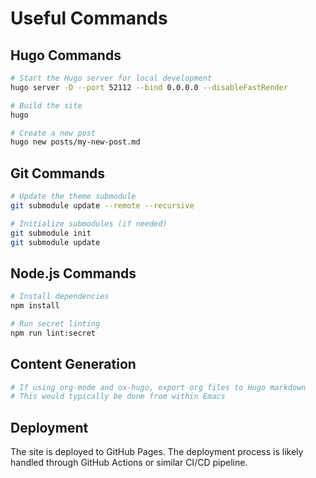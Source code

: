 # Useful Commands

## Hugo Commands

```bash
# Start the Hugo server for local development
hugo server -D --port 52112 --bind 0.0.0.0 --disableFastRender

# Build the site
hugo

# Create a new post
hugo new posts/my-new-post.md
```

## Git Commands

```bash
# Update the theme submodule
git submodule update --remote --recursive

# Initialize submodules (if needed)
git submodule init
git submodule update
```

## Node.js Commands

```bash
# Install dependencies
npm install

# Run secret linting
npm run lint:secret
```

## Content Generation

```bash
# If using org-mode and ox-hugo, export org files to Hugo markdown
# This would typically be done from within Emacs
```

## Deployment

The site is deployed to GitHub Pages. The deployment process is likely handled through GitHub Actions or similar CI/CD pipeline.